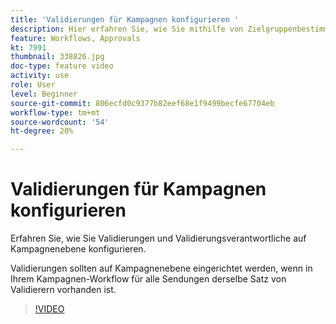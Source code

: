 ```yaml
---
title: 'Validierungen für Kampagnen konfigurieren '
description: Hier erfahren Sie, wie Sie mithilfe von Zielgruppenbestimmungs-Workflows mehrere Versandziele definieren.
feature: Workflows, Approvals
kt: 7991
thumbnail: 338826.jpg
doc-type: feature video
activity: use
role: User
level: Beginner
source-git-commit: 806ecfd0c9377b82eef68e1f9499becfe67704eb
workflow-type: tm+mt
source-wordcount: '54'
ht-degree: 20%

---
```



# Validierungen für Kampagnen konfigurieren

Erfahren Sie, wie Sie Validierungen und Validierungsverantwortliche auf Kampagnenebene konfigurieren.  

Validierungen sollten auf Kampagnenebene eingerichtet werden, wenn in Ihrem Kampagnen-Workflow für alle Sendungen derselbe Satz von Validierern vorhanden ist.

>[!VIDEO](https://video.tv.adobe.com/v/338826?quality=12)
